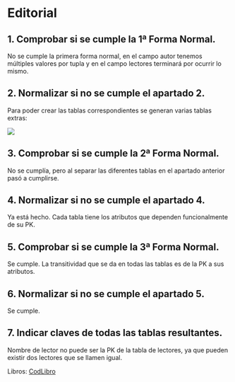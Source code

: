 
# Editorial

## 1. Comprobar si se cumple la 1ª Forma Normal.

No se cumple la primera forma normal, en el campo autor tenemos múltiples valores por tupla y en el campo lectores terminará por ocurrir lo mismo.

## 2. Normalizar si no se cumple el apartado 2.

Para poder crear las tablas correspondientes se generan varias tablas extras:

<img src="tarea4.1.png">

## 3. Comprobar si se cumple la 2ª Forma Normal.

No se cumplía, pero al separar las diferentes tablas en el apartado anterior pasó a cumplirse.

## 4. Normalizar si no se cumple el apartado 4.

Ya está hecho. Cada tabla tiene los atributos que dependen funcionalmente de su PK.

## 5. Comprobar si se cumple la 3ª Forma Normal.

Se cumple. La transitividad que se da en todas las tablas es de la PK a sus atributos.

## 6. Normalizar si no se cumple el apartado 5.

Se cumple.

## 7. Indicar claves de todas las tablas resultantes.

Nombre de lector no puede ser la PK de la tabla de lectores, ya que pueden existir dos lectores que se llamen igual.

Libros: <u>CodLibro</u>
